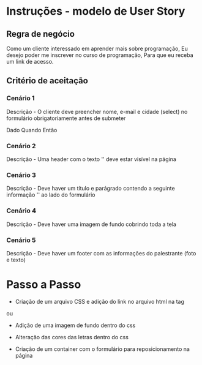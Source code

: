# Instruções - modelo de User Story
## Regra de negócio
Como um cliente interessado em aprender mais sobre programação,
Eu desejo poder me inscrever no curso de programação, 
Para que eu receba um link de acesso.

## Critério de aceitação
### Cenário 1
Descrição - O cliente deve preencher nome, e-mail e cidade (select) no formulário obrigatoriamente antes de submeter

Dado
Quando
Então
### Cenário 2
Descrição - Uma header com o texto '' deve estar visível na página

### Cenário 3
Descrição - Deve haver um título e parágrado contendo a seguinte informação '' ao lado do formulário

### Cenário 4
Descrição - Deve haver uma imagem de fundo cobrindo toda a tela

### Cenário 5
Descrição - Deve haver um footer com as informações do palestrante (foto e texto)

# Passo a Passo
- Criação de um arquivo CSS e adição do link no arquivo html na tag <head>
<link href="style.css" rel="stylesheet"> ou <link rel="stylesheet" type="text/css" href="./style.css">

- Adição de uma imagem de fundo dentro do css

- Alteração das cores das letras dentro do css

- Criação de um container com o formulário para reposicionamento na página